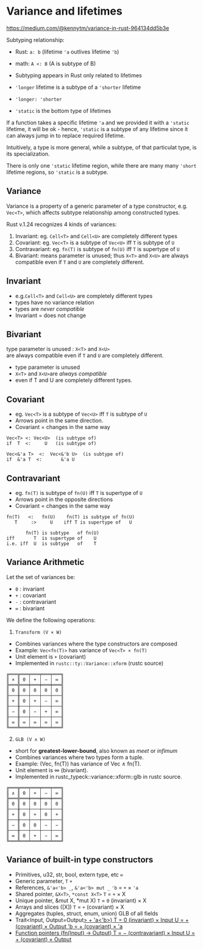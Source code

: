 # Variance and lifetimes

https://medium.com/@kennytm/variance-in-rust-964134dd5b3e

Subtyping relationship:
- Rust:   `a: b`   (lifetime `'a` outlives lifetime `'b`)
- math: `A <: B` (A is subtype of B)

- Subtyping appears in Rust only related to lifetimes
- `'longer` lifetime is a subtype of a `'shorter` lifetime
- `'longer: 'shorter`
- `'static` is the bottom type of lifetimes

If a function takes a specific lifetime `'a` and we provided it with a `'static` lifetime, it will be ok - hence, `'static` is a subtype of any lifetime since it can always jump in to replace required lifetime.

Intuitively, a type is more general, while a subtype, of that particulat type,  is its specialization.

There is only one `'static` lifetime region, while there are many many `'short` lifetime regions, so `'static` is a subtype.


## Variance
Variance is a property of a generic parameter of a type constructor, e.g. `Vec<T>`, which affects subtype relationship among constructed types.

Rust v.1.24 recognizes 4 kinds of variances:
1. Invariant: eg. `Cell<T>` and `Cell<U>` are completely different types
2. Covariant: eg. `Vec<T>` is a subtype of `Vec<U>` iff `T` is subtype of `U`
3. Contravariant: eg. `fn(T)` is subtype of `fn(U)` iff `T` is supertype of `U`
4. Bivariant: means parameter is unused; thus `X<T>` and `X<U>` are always   
   compatible even if `T` and `U` are completely different.


## Invariant
- e.g.`Cell<T>` and `Cell<U>` are completely different types
- types have no variance relation
- types are _never compatible_
- Invariant = does not change


## Bivariant
type parameter is unused :  `X<T>` and `X<U>`  
are always compatible even if `T` and `U` are completely different.

- type parameter is unused
- `X<T>` and `X<U>`are _always compatible_
- even if T and U are completely different types.


## Covariant
- eg. `Vec<T>` is a subtype of `Vec<U>` iff `T` is subtype of `U`
- Arrows point in the same direction.
- Covariant = changes in the same way

```
Vec<T> <: Vec<U>  (is subtype of)
if  T  <:     U   (is subtype of)

Vec<&'a T>  <:  Vec<&'b U>  (is subtype of)
if  &'a T  <:       &'a U
```

## Contravariant
- eg. `fn(T)` is subtype of `fn(U)` iff `T` is supertype of `U`
- Arrows point in the opposite directions
- Covariant = changes in the same way

```
fn(T)   <:   fn(U)    fn(T) is subtype of fn(U) 
   T     :>     U    iff T is supertype of   U

       fn(T) is subtype   of fn(U)
iff       T  is supertype of    U
i.e. iff  U  is subtype   of    T
```


## Variance Arithmetic

Let the set of variances be:
* `0` : invariant
* `+` : covariant
* `-` : contravariant
* `∞` : bivariant

We define the following operations:

1. `Transform (V × W)`
- Combines variances where the type constructors are composed
- Example: `Vec<fn(T)>` has variance of `Vec<T> × fn(T)`
- Unit element is `+` (covariant)
- Implemented in `rustc::ty::Variance::xform` (rustc source)

```
╔═══╦═══╤═══╤═══╤═══╗
║ × ║ 0 │ + │ − │ ∞ ║
╠═══╬═══╪═══╪═══╪═══╣
║ 0 ║ 0 │ 0 │ 0 │ 0 ║
╟───╫───┼───┼───┼───╢
║ + ║ 0 │ + │ − │ ∞ ║
╟───╫───┼───┼───┼───╢
║ − ║ 0 │ − │ + │ ∞ ║
╟───╫───┼───┼───┼───╢
║ ∞ ║ ∞ │ ∞ │ ∞ │ ∞ ║
╚═══╩═══╧═══╧═══╧═══╝
```

2. `GLB (V ∧ W)`
- short for __greatest-lower-bound__, also known as *meet* or *infimum*
- Combines variances where two types form a tuple.
- Example: (Vec<T>, fn(T)) has variance of Vec<T> ∧ fn(T).
- Unit element is ∞ (bivariant).
- Implemented in rustc_typeck::variance::xform::glb in rustc source.

```
╔═══╦═══╤═══╤═══╤═══╗
║ ∧ ║ 0 │ + │ − │ ∞ ║
╠═══╬═══╪═══╪═══╪═══╣
║ 0 ║ 0 │ 0 │ 0 │ 0 ║
╟───╫───┼───┼───┼───╢
║ + ║ 0 │ + │ 0 │ + ║
╟───╫───┼───┼───┼───╢
║ − ║ 0 │ 0 │ − │ − ║
╟───╫───┼───┼───┼───╢
║ ∞ ║ 0 │ + │ − │ ∞ ║
╚═══╩═══╧═══╧═══╧═══╝
```


## Variance of built-in type constructors

* Primitives, u32, str, bool, extern type, etc
  `∞`
* Generic parameter, `T`
  `+`
* References, `&'a<'b> _`, `&'a<'b> mut _`
  `'b` = `+` × `'a`
* Shared pointer, `&X<T>`, `*const X<T>`
  `T` = `+` × X
* Unique pointer, &mut X<T>, *mut X<T>)
  `T` = `0` (invariant) × X
* Arrays and slices ([X<T>])
  `T` = `+` (covariant) × X
* Aggregates (tuples, struct, enum, union)
  GLB of all fields
* Trait<Input<T>, Output=Output<U>> + 'a<'b>)
  T = 0 (invariant) × Input
  U = + (covariant) × Output
  'b = + (covariant) × 'a
* Function pointers (fn(Input<T>) -> Output<U>)
  T = − (contravariant) × Input
  U = + (covariant) × Output


